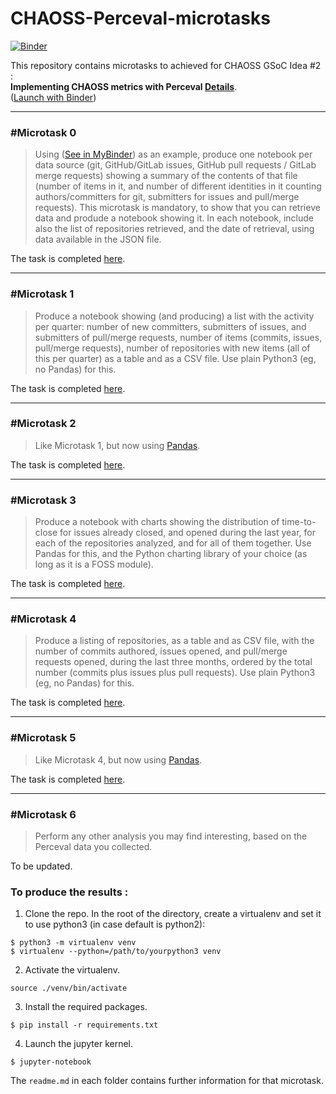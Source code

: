 # CHAOSS-Perceval-microtasks
[![Binder](https://mybinder.org/badge_logo.svg)](https://mybinder.org/v2/gh/harshalmittal4/CHAOSS-Perceval-microtasks/master)

This repository contains microtasks to achieved for CHAOSS GSoC Idea #2 :<br/> **Implementing CHAOSS metrics with Perceval [Details](https://github.com/chaoss/wg-gmd/issues/81)**.<br/>
([Launch with Binder](https://mybinder.org/v2/gh/harshalmittal4/CHAOSS-Perceval-microtasks/master))

***

### #Microtask 0
>Using [](https://github.com/chaoss/wg-gmd/blob/master/implementations/Code_Changes-Git.ipynb) ([See in MyBinder](https://mybinder.org/v2/gh/chaoss/wg-gmd/master?filepath=implementations/Code_Changes-Git.ipynb)) as an example, produce one notebook per data source (git, GitHub/GitLab issues, GitHub pull requests / GitLab merge requests) showing a summary of the contents of that file (number of items in it, and number of different identities in it counting authors/committers for git, submitters for issues and pull/merge requests). This microtask is mandatory, to show that you can retrieve data and produde a notebook showing it. In each notebook, include also the list of repositories retrieved, and the date of retrieval, using data available in the JSON file.

The task is completed [here](./microtask0).

***

### #Microtask 1
>Produce a notebook showing (and producing) a list with the activity per quarter: number of new committers, submitters of issues, and submitters of pull/merge requests, number of items (commits, issues, pull/merge requests), number of repositories with new items (all of this per quarter) as a table and as a CSV file. Use plain Python3 (eg, no Pandas) for this.

The task is completed [here](./microtask1).

***

### #Microtask 2
>Like Microtask 1, but now using [Pandas](http://pandas.pydata.org/).

The task is completed [here](./microtask2).

***

### #Microtask 3
>Produce a notebook with charts showing the distribution of time-to-close for issues already closed, and opened during the last year, for each of the repositories analyzed, and for all of them together. Use Pandas for this, and the Python charting library of your choice (as long as it is a FOSS module).

The task is completed [here](./microtask3).

***

### #Microtask 4
>Produce a listing of repositories, as a table and as CSV file, with the number of commits authored, issues opened, and pull/merge requests opened, during the last three months, ordered by the total number (commits plus issues plus pull requests). Use plain Python3 (eg, no Pandas) for this.

The task is completed [here](./microtask4).

***

### #Microtask 5
>Like Microtask 4, but now using [Pandas](http://pandas.pydata.org/).

The task is completed [here](./microtask5).

***

### #Microtask 6
>Perform any other analysis you may find interesting, based on the Perceval data you collected.

To be updated.

### To produce the results : 
1) Clone the repo. In the root of the directory, create a virtualenv and set   it to use python3 (in case default is python2):
```
$ python3 -m virtualenv venv
$ virtualenv --python=/path/to/yourpython3 venv
```

2) Activate the virtualenv.
```
source ./venv/bin/activate
```
3) Install the required packages.
```
$ pip install -r requirements.txt
```
4) Launch the jupyter kernel.
```
$ jupyter-notebook
```

The `readme.md` in each folder contains further information for that microtask.
